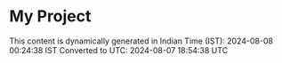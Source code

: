 # My Project

This content is dynamically generated in Indian Time (IST): 2024-08-08 00:24:38 IST
Converted to UTC: 2024-08-07 18:54:38 UTC
